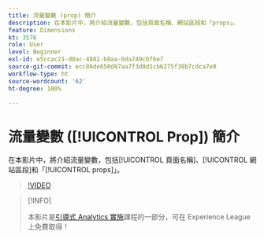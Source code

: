 ```yaml
---
title: 流量變數 (prop) 簡介
description: 在本影片中，將介紹流量變數，包括頁面名稱、網站區段和「props」。
feature: Dimensions
kt: 3576
role: User
level: Beginner
exl-id: e5ccac21-d0ac-4882-b8aa-0da749cbf6e7
source-git-commit: ecc86de650d87aa7f3d8d1cb6275f38b7cdca7e0
workflow-type: ht
source-wordcount: '62'
ht-degree: 100%

---
```


# 流量變數 ([!UICONTROL Prop]) 簡介

在本影片中，將介紹流量變數，包括[!UICONTROL 頁面名稱]、[!UICONTROL 網站區段]和「[!UICONTROL props]」。

>[!VIDEO](https://video.tv.adobe.com/v/28767/?quality=12&learn=on)

>[!INFO]
>
> 本影片是[引導式 Analytics 實施](https://experienceleague.adobe.com/?recommended=Analytics-D-1-2019.1)課程的一部分，可在 Experience League 上免費取得！
